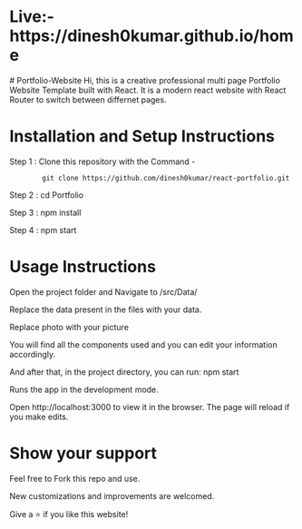 <h1>Live:- https://dinesh0kumar.github.io/home</h1>
# Portfolio-Website
Hi, this is a creative professional multi page Portfolio Website Template built with React. It is a modern react website with React Router to switch between differnet pages.

# Installation and Setup Instructions
  Step 1 : Clone this repository with the Command -
  
            git clone https://github.com/dinesh0kumar/react-portfolio.git
  
  Step 2 : cd Portfolio
  
  Step 3 : npm install
  
  Step 4 : npm start

# Usage Instructions
  
  Open the project folder and Navigate to /src/Data/ 
  
  Replace the data present in the files with your data.
  
  Replace photo with your picture
  
  You will find all the components used and you can edit your information accordingly.

And after that, in the project directory, you can run: npm start

Runs the app in the development mode.

Open http://localhost:3000 to view it in the browser. The page will reload if you make edits.

# Show your support

Feel free to Fork this repo and use.

New customizations and improvements are welcomed.

Give a ⭐ if you like this website!
